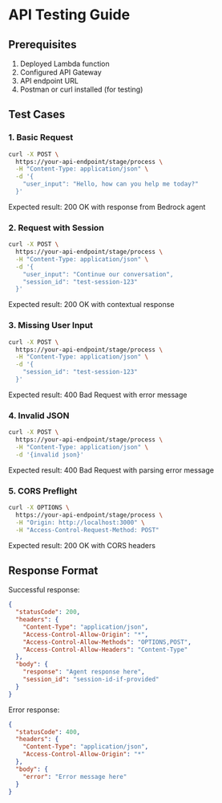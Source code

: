 # API Testing Guide

## Prerequisites
1. Deployed Lambda function
2. Configured API Gateway
3. API endpoint URL
4. Postman or curl installed (for testing)

## Test Cases

### 1. Basic Request
```bash
curl -X POST \
  https://your-api-endpoint/stage/process \
  -H "Content-Type: application/json" \
  -d '{
    "user_input": "Hello, how can you help me today?"
  }'
```
Expected result: 200 OK with response from Bedrock agent

### 2. Request with Session
```bash
curl -X POST \
  https://your-api-endpoint/stage/process \
  -H "Content-Type: application/json" \
  -d '{
    "user_input": "Continue our conversation",
    "session_id": "test-session-123"
  }'
```
Expected result: 200 OK with contextual response

### 3. Missing User Input
```bash
curl -X POST \
  https://your-api-endpoint/stage/process \
  -H "Content-Type: application/json" \
  -d '{
    "session_id": "test-session-123"
  }'
```
Expected result: 400 Bad Request with error message

### 4. Invalid JSON
```bash
curl -X POST \
  https://your-api-endpoint/stage/process \
  -H "Content-Type: application/json" \
  -d '{invalid json}'
```
Expected result: 400 Bad Request with parsing error message

### 5. CORS Preflight
```bash
curl -X OPTIONS \
  https://your-api-endpoint/stage/process \
  -H "Origin: http://localhost:3000" \
  -H "Access-Control-Request-Method: POST"
```
Expected result: 200 OK with CORS headers

## Response Format
Successful response:
```json
{
  "statusCode": 200,
  "headers": {
    "Content-Type": "application/json",
    "Access-Control-Allow-Origin": "*",
    "Access-Control-Allow-Methods": "OPTIONS,POST",
    "Access-Control-Allow-Headers": "Content-Type"
  },
  "body": {
    "response": "Agent response here",
    "session_id": "session-id-if-provided"
  }
}
```

Error response:
```json
{
  "statusCode": 400,
  "headers": {
    "Content-Type": "application/json",
    "Access-Control-Allow-Origin": "*"
  },
  "body": {
    "error": "Error message here"
  }
}
```